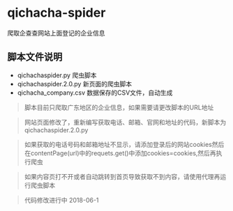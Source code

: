 # qichacha-spider

爬取企查查网站上面登记的企业信息

## 脚本文件说明

- qichachaspider.py 爬虫脚本
- qichachaspider.2.0.py 新页面的爬虫脚本
- qichacha_company.csv 数据保存的CSV文件，自动生成

> 脚本目前只爬取广东地区的企业信息，如果需要请更改脚本的URL地址

> 网站页面修改了，重新编写获取电话、邮箱、官网和地址的代码，新脚本为qichachaspider.2.0.py
 
> 如果获取的电话号码和邮箱地址不显示，请添加登录后的网站cookies然后在contentPage(url)中的requets.get()中添加cookies=cookies,然后再执行爬虫

>如果内容页打不开或者自动跳转到首页导致获取不到内容，请使用代理再运行爬虫脚本 

> 代码修改进行中 2018-06-1
